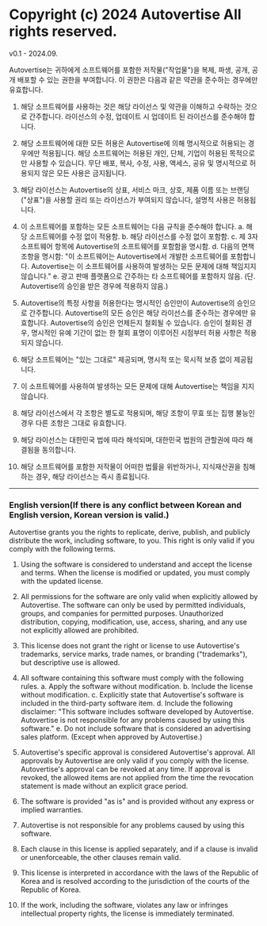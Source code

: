 # Copyright (c) 2024 Autovertise All rights reserved.

v0.1 - 2024.09.

Autovertise는 귀하에게 소프트웨어를 포함한 저작물("작업물")을 복제, 파생, 공개, 공개 배포할 수 있는 권한을 부여합니다. 이 권한은 다음과 같은 약관을 준수하는 경우에만 유효합니다.

1. 해당 소프트웨어를 사용하는 것은 해당 라이선스 및 약관을 이해하고 수락하는 것으로 간주합니다.
라이선스의 수정, 업데이트 시 업데이트 된 라이선스를 준수해야 합니다.

2. 해당 소프트웨어에 대한 모든 허용은 Autovertise에 의해 명시적으로 허용되는 경우에만 적용됩니다.
해당 소프트웨어는 허용된 개인, 단체, 기업이 허용된 목적으로만 사용할 수 있습니다.
무단 배포, 복사, 수정, 사용, 액세스, 공유 및 명시적으로 허용되지 않은 모든 사용은 금지됩니다.

3. 해당 라이선스는 Autovertise의 상표, 서비스 마크, 상호, 제품 이름 또는 브랜딩("상표")을 사용할 권리 또는 라이선스가 부여되지 않습니다, 설명적 사용은 허용됩니다.

4. 이 소프트웨어를 포함하는 모든 소프트웨어는 다음 규칙을 준수해야 합니다.
a. 해당 소프트웨어를 수정 없이 적용함.
b. 해당 라이선스를 수정 없이 포함함.
c. 제 3자 소프트웨어 항목에 Autovertise의 소프트웨어를 포함함을 명시함.
d. 다음의 면책 조항을 명시함: "이 소프트웨어는 Autovertise에서 개발한 소프트웨어를 포함합니다. Autovertise는 이 소프트웨어를 사용하여 발생하는 모든 문제에 대해 책임지지 않습니다."
e. 광고 판매 플랫폼으로 간주하는 타 소프트웨어를 포함하지 않음. (단. Autovertise의 승인을 받은 경우에 적용하지 않음.)

5. Autovertise의 특정 사항을 허용한다는 명시적인 승인만이 Autovertise의 승인으로 간주합니다.
Autovertise의 모든 승인은 해당 라이선스를 준수하는 경우에만 유효합니다.
Autovertise의 승인은 언제든지 철회될 수 있습니다.
승인이 철회된 경우, 명시적인 유예 기간이 없는 한 철회 표명이 이루어진 시점부터 허용 사항은 적용되지 않습니다.

6. 해당 소프트웨어는 "있는 그대로" 제공되며, 명시적 또는 묵시적 보증 없이 제공됩니다.

7. 이 소프트웨어를 사용하여 발생하는 모든 문제에 대해 Autovertise는 책임을 지지 않습니다.

8. 해당 라이선스에서 각 조항은 별도로 적용되며, 해당 조항이 무효 또는 집행 불능인 경우 다른 조항은 그대로 유효합니다.

9. 해당 라이선스는 대한민국 법에 따라 해석되며, 대한민국 법원의 관할권에 따라 해결됨을 동의합니다.

10. 해당 소프트웨어를 포함한 저작물이 어떠한 법률을 위반하거나, 지식재산권을 침해하는 경우, 해당 라이선스는 즉시 종료됩니다.

---
### English version(If there is any conflict between Korean and English version, Korean version is valid.)

Autovertise grants you the rights to replicate, derive, publish, and publicly distribute the work, including software, to you. This right is only valid if you comply with the following terms.

1. Using the software is considered to understand and accept the license and terms. When the license is modified or updated, you must comply with the updated license.

2. All permissions for the software are only valid when explicitly allowed by Autovertise. The software can only be used by permitted individuals, groups, and companies for permitted purposes. Unauthorized distribution, copying, modification, use, access, sharing, and any use not explicitly allowed are prohibited.

3. This license does not grant the right or license to use Autovertise's trademarks, service marks, trade names, or branding ("trademarks"), but descriptive use is allowed.

4. All software containing this software must comply with the following rules. a. Apply the software without modification. b. Include the license without modification. c. Explicitly state that Autovertise's software is included in the third-party software item. d. Include the following disclaimer: "This software includes software developed by Autovertise. Autovertise is not responsible for any problems caused by using this software." e. Do not include software that is considered an advertising sales platform. (Except when approved by Autovertise.)

5. Autovertise's specific approval is considered Autovertise's approval. All approvals by Autovertise are only valid if you comply with the license. Autovertise's approval can be revoked at any time. If approval is revoked, the allowed items are not applied from the time the revocation statement is made without an explicit grace period.

6. The software is provided "as is" and is provided without any express or implied warranties.

7. Autovertise is not responsible for any problems caused by using this software.

8. Each clause in this license is applied separately, and if a clause is invalid or unenforceable, the other clauses remain valid.

9. This license is interpreted in accordance with the laws of the Republic of Korea and is resolved according to the jurisdiction of the courts of the Republic of Korea.

10. If the work, including the software, violates any law or infringes intellectual property rights, the license is immediately terminated.